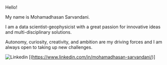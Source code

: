 
  Hello!

My name is Mohamadhasan Sarvandani.

I am a data scientist-geophysicist with a great passion for innovative ideas and multi-disciplinary solutions.  

Autonomy, curiosity, creativity, and ambition are my driving forces and I am always open to taking up new challenges. 

![Linkedin](https://badgen.net/badge/icon/linkedin?icon=linkedin) [(https://www.linkedin.com/in/mohamadhasan-sarvandani/)]


